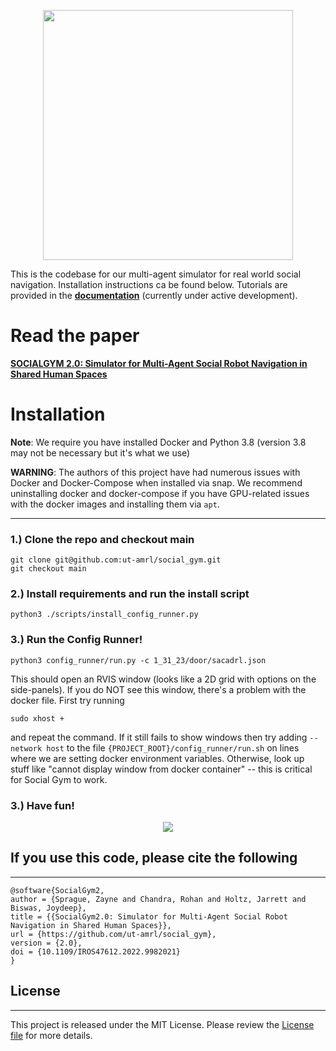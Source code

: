  <!-- <h1 style="text-align: center;"> SocialGym 2 </h1> -->

<p align="center">
  <img src="https://drive.google.com/uc?id=1F1hEwQiFuwT7OGwYrJ6t8O9NqrlNk4RH" width="400" />
</p>

This is the codebase for our multi-agent simulator for real world social navigation. Installation instructions ca be found below. Tutorials are provided in the [**documentation**](https://amrl.cs.utexas.edu/social_gym/index.html) (currently under active development).

<!-- 
<p align="center">
  <img src="https://obj.umiacs.umd.edu/badue-accepted/sim_demo.gif" width="400" />
</p> -->
# Read the paper 
 [**SOCIALGYM 2.0: Simulator for Multi-Agent Social Robot Navigation in Shared Human Spaces**](https://ieeexplore.ieee.org/stamp/stamp.jsp?arnumber=9982021)

# Installation

**Note**: We require you have installed Docker and Python 3.8 (version 3.8 may not be necessary but it's what we use)

**WARNING**: The authors of this project have had numerous issues with Docker and Docker-Compose when installed via snap.  We recommend uninstalling docker and docker-compose if you have GPU-related issues with the docker images and installing them via `apt`.

---

### 1.) Clone the repo and checkout main

```shell
git clone git@github.com:ut-amrl/social_gym.git
git checkout main
```

### 2.) Install requirements and run the install script

```shell
python3 ./scripts/install_config_runner.py
```

### 3.) Run the Config Runner!

```shell
python3 config_runner/run.py -c 1_31_23/door/sacadrl.json
```

This should open an RVIS window (looks like a 2D grid with options on the side-panels). If you do NOT see this window, there's a problem with the docker file. First try running
```shell
sudo xhost +
```
and repeat the command.  If it still fails to show windows then try adding `--network host`
to the file `{PROJECT_ROOT}/config_runner/run.sh` on lines where we are setting docker environment variables. Otherwise, look up stuff like "cannot display window from docker container" -- this is critical for Social Gym to work.

### 3.) Have fun!
<p align="center">
  <img src="https://drive.google.com/uc?id=1-mdW21SIJiF4LUlxGxQClDlZhd5iHUDP" />
</p>

## If you use this code, please cite the following
---

```
@software{SocialGym2,
author = {Sprague, Zayne and Chandra, Rohan and Holtz, Jarrett and Biswas, Joydeep},
title = {{SocialGym2.0: Simulator for Multi-Agent Social Robot Navigation in Shared Human Spaces}},
url = {https://github.com/ut-amrl/social_gym},
version = {2.0},
doi = {10.1109/IROS47612.2022.9982021}
}
```

## License
---
This project is released under the MIT License. Please review the [License file](LICENSE) for more details.
